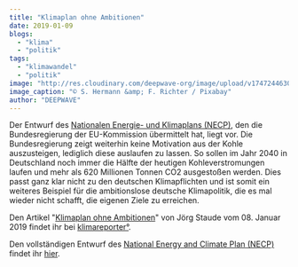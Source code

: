 ```yaml
---
title: "Klimaplan ohne Ambitionen"
date: 2019-01-09
blogs: 
  - "klima"
  - "politik"
tags: 
  - "klimawandel"
  - "politik"
image: "http://res.cloudinary.com/deepwave-org/image/upload/v1747244630/deepwave.org/Windkraftwerk_Nebel_Pixabay.jpg"
image_caption: "© S. Hermann &amp; F. Richter / Pixabay"
author: "DEEPWAVE"
---
```


Der Entwurf des [Nationalen Energie- und Klimaplans (NECP)](https://www.bmwi.de/Redaktion/DE/Textsammlungen/Energie/necp.html), den die Bundesregierung der EU-Kommission übermittelt hat, liegt vor. Die Bundesregierung zeigt weiterhin keine Motivation aus der Kohle auszusteigen, lediglich diese auslaufen zu lassen. So sollen im Jahr 2040 in Deutschland noch immer die Hälfte der heutigen Kohleverstromungen laufen und mehr als 620 Millionen Tonnen CO2 ausgestoßen werden. Dies passt ganz klar nicht zu den deutschen Klimapflichten und ist somit ein weiteres Beispiel für die ambitionslose deutsche Klimapolitik, die es mal wieder nicht schafft, die eigenen Ziele zu erreichen.

Den Artikel "[Klimaplan ohne Ambitionen](https://www.klimareporter.de/deutschland/klimaplan-ohne-ambitionen)" von Jörg Staude vom 08. Januar 2019 findet ihr bei [klimareporter°](https://www.klimareporter.de/).

Den vollständigen Entwurf des [National Energy and Climate Plan (NECP)](https://www.bmwi.de/Redaktion/DE/Textsammlungen/Energie/necp.html) findet ihr [hier](https://www.bmwi.de/Redaktion/DE/Downloads/E/entwurf-des-integrierten-nationalen-energie-und-klimaplans.pdf?__blob=publicationFile&v=4).
